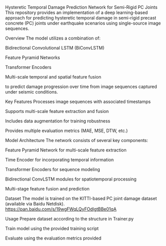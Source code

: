 Hysteretic Temporal Damage Prediction Network for Semi-Rigid PC Joints
This repository provides an implementation of a deep learning-based approach for predicting hysteretic temporal damage in semi-rigid precast concrete (PC) joints under earthquake scenarios using single-source image sequences.

Overview
The model utilizes a combination of:

Bidirectional Convolutional LSTM (BiConvLSTM)

Feature Pyramid Networks

Transformer Encoders

Multi-scale temporal and spatial feature fusion

to predict damage progression over time from image sequences captured under seismic conditions.

Key Features
Processes image sequences with associated timestamps

Supports multi-scale feature extraction and fusion

Includes data augmentation for training robustness

Provides multiple evaluation metrics (MAE, MSE, DTW, etc.)

Model Architecture
The network consists of several key components:

Feature Pyramid Network for multi-scale feature extraction

Time Encoder for incorporating temporal information

Transformer Encoders for sequence modeling

Bidirectional ConvLSTM modules for spatiotemporal processing

Multi-stage feature fusion and prediction

Dataset
The model is trained on the KITTI-based PC joint damage dataset (available via Baidu Netdisk).
https://pan.baidu.com/s/19wgFWqLQyFOdlgtBBe01qA 

Usage
Prepare dataset according to the structure in Trainer.py

Train model using the provided training script

Evaluate using the evaluation metrics provided
